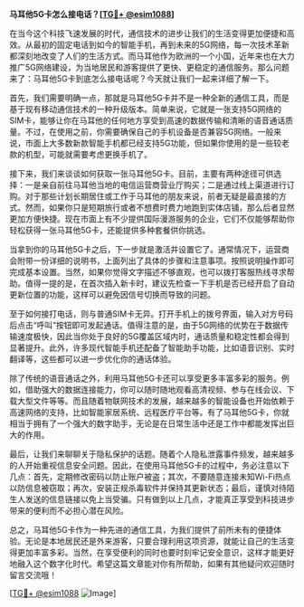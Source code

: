 **马耳他5G卡怎么接电话？[[TG💪+ @esim1088](https://t.me/s/esim1088)]**

在当今这个科技飞速发展的时代，通信技术的进步让我们的生活变得更加便捷和高效。从最初的固定电话到如今的智能手机，再到未来的5G网络，每一次技术革新都深刻地改变了人们的生活方式。而马耳他作为欧洲的一个小国，近年来也在大力推广5G网络建设，为当地居民和游客提供了更快、更稳定的通信服务。那么问题来了：马耳他5G卡到底怎么接电话呢？今天就让我们一起来详细了解一下。

首先，我们需要明确一点，那就是马耳他5G卡并不是一种全新的通信工具，而是基于现有移动通信技术的一种升级版本。简单来说，它就是一张支持5G网络的SIM卡，能够让你在马耳他的任何地方享受到高速的数据传输和清晰的语音通话质量。不过，在使用之前，你需要确保自己的手机设备是否兼容5G网络。一般来说，市面上大多数新款智能手机都已经支持5G功能，但如果你使用的是一些较老款的机型，可能就需要考虑更换手机了。

接下来，我们来谈谈如何获取一张马耳他5G卡。目前，主要有两种途径可供选择：一是亲自前往马耳他当地的电信运营商营业厅购买；二是通过线上渠道进行订购。对于那些计划长期居住或工作于马耳他的朋友来说，前者无疑是最直接的方式。然而，如果你只是短期旅行或者不想费时费力地跑到实体店铺，那么后者显然更加方便快捷。现在市面上有不少提供国际漫游服务的企业，它们不仅能够帮助你轻松获得一张马耳他5G卡，还能提供多种套餐供你挑选。

当拿到你的马耳他5G卡之后，下一步就是激活并设置它了。通常情况下，运营商会附带一份详细的说明书，上面列出了具体的步骤和注意事项。按照说明操作即可完成基本设置。当然，如果你觉得文字描述不够直观，也可以拨打客服热线寻求帮助。值得一提的是，在首次插入新卡时，建议先检查一下手机是否已经开启了自动更新位置的功能，这样可以避免因信号切换而导致的问题。

至于如何接打电话，则与普通SIM卡无异。打开手机上的拨号界面，输入对方号码后点击“呼叫”按钮即可发起通话。值得注意的是，由于5G网络的优势在于数据传输速度极快，因此当你处于良好的5G覆盖区域内时，通话质量和稳定性都会得到显著提升。此外，许多现代智能手机还配备了智能助手功能，比如语音识别、实时翻译等，这些都可以进一步优化你的通话体验。

除了传统的语音通话之外，利用马耳他5G卡还可以享受更多丰富多彩的服务。例如，借助强大的数据连接能力，你可以随时随地观看高清视频、参与在线会议、下载大型文件等等。而且随着物联网技术的发展，越来越多的智能设备也开始依赖于高速网络的支持，比如智能家居系统、远程医疗平台等。有了马耳他5G卡，你就相当于拥有了一个强大的数字助手，无论是在日常生活中还是工作中都能发挥出巨大的作用。

最后，让我们来聊聊关于隐私保护的话题。随着个人隐私泄露事件频发，越来越多的人开始重视信息安全问题。因此，在使用马耳他5G卡的过程中，务必注意以下几点：首先，定期修改密码以防止账户被盗；其次，不要随意连接未知Wi-Fi热点以防信息被窃取；再次，安装正规杀毒软件并保持其更新状态；最后，谨慎对待陌生人发送的信息链接以免上当受骗。只有做到以上几点，才能真正享受到科技进步带来的便利而不必担心潜在风险。

总之，马耳他5G卡作为一种先进的通信工具，为我们提供了前所未有的便捷体验。无论是本地居民还是外来游客，只要合理利用这项资源，就能让自己的生活变得更加丰富多彩。当然，在享受便利的同时也要时刻牢记安全意识，这样才能更好地融入这个数字化时代。希望这篇文章能对你有所帮助，如果有其他疑问欢迎随时留言交流哦！

[[TG💪+ @esim1088](https://t.me/s/esim1088) ![Image](https://i.postimg.cc/4NQfJmqS/Snipaste-2025-05-13-00-14-12.png)]